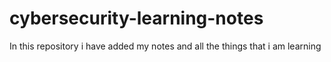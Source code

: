 # cybersecurity-learning-notes
 In this repository i have added my notes and all the things that i am learning 
